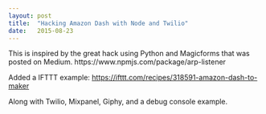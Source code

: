 ```yaml
---
layout: post
title:  "Hacking Amazon Dash with Node and Twilio"
date:   2015-08-23
---
```

<div class="github-card" data-github="robertcedwards/Amazon-Dash-Node-Twilio" data-width="800" data-height="" data-theme="medium"></div>
<script src="//cdn.jsdelivr.net/github-cards/latest/widget.js"></script>
This is inspired by the great hack using Python and Magicforms that was posted on Medium.
https://www.npmjs.com/package/arp-listener

Added a IFTTT example:
https://ifttt.com/recipes/318591-amazon-dash-to-maker

Along with Twilio, Mixpanel, Giphy, and a debug console example.
